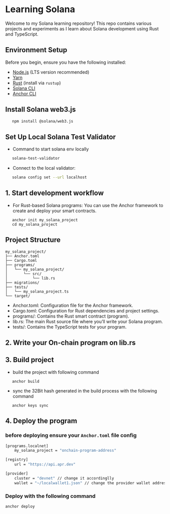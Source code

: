 # Learning Solana

Welcome to my Solana learning repository! This repo contains various projects and experiments as I learn about Solana development using Rust and TypeScript.

## Environment Setup

Before you begin, ensure you have the following installed:

-   [Node.js](https://nodejs.org/) (LTS version recommended)
-   [Yarn](https://yarnpkg.com/)
-   [Rust](https://www.rust-lang.org/) (install via `rustup`)
-   [Solana CLI](https://docs.solana.com/cli/install-solana-cli-tools)
-   [Anchor CLI](https://project-serum.github.io/anchor/getting-started/installation.html)

## Install Solana web3.js

```bash
   npm install @solana/web3.js
```

## Set Up Local Solana Test Validator

-   Command to start solana env locally

```bash
   solana-test-validator
```

-   Connect to the local validator:

```bash
   solana config set --url localhost
```

## 1. Start development workflow

-   For Rust-based Solana programs: You can use the Anchor framework to create and deploy your smart contracts.

```
   anchor init my_solana_project
   cd my_solana_project
```

## Project Structure

```
my_solana_project/
├── Anchor.toml
├── Cargo.toml
├── programs/
│   └── my_solana_project/
│       └── src/
│           └── lib.rs
├── migrations/
├── tests/
│   └── my_solana_project.ts
└── target/
```

-   Anchor.toml: Configuration file for the Anchor framework.
-   Cargo.toml: Configuration for Rust dependencies and project settings.
-   programs/: Contains the Rust smart contract (program).
-   lib.rs: The main Rust source file where you’ll write your Solana program.
-   tests/: Contains the TypeScript tests for your program.

## 2. Write your On-chain program on lib.rs

## 3. Build project

-   build the project with following command

```
   anchor build
```

-   sync the 32Bit hash generated in the build process with the following command

```
   anchor keys sync
```

## 4. Deploy the program

### before deploying ensure your `Anchor.toml` file config

```bash
[programs.localnet]
    my_solana_project = "onchain-program-address"

[registry]
    url = "https://api.apr.dev"

[provider]
    cluster = "devnet" // change it accordinglly
    wallet = "~/localwallet1.json" // change the provider wallet address accordinglly

```

### Deploy with the following command

```
anchor deploy
```
